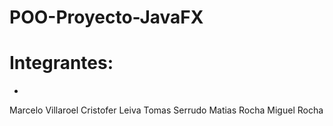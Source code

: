 # POO-Proyecto-JavaFX

# Integrantes:
-
Marcelo Villaroel
Cristofer Leiva
Tomas Serrudo
Matias Rocha
Miguel Rocha
